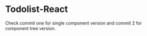 # Todolist-React

Check commit one for single component version and commit 2 for component tree version.
